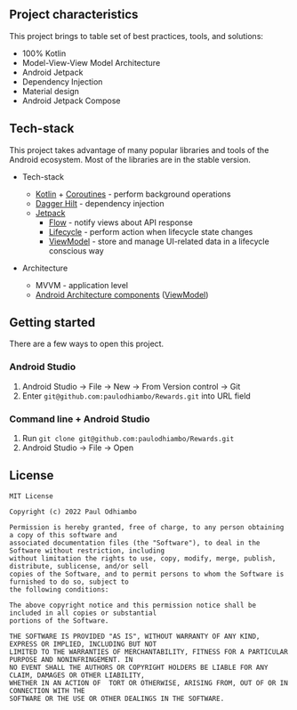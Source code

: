 ## Project characteristics

This project brings to table set of best practices, tools, and solutions:

* 100% Kotlin
* Model-View-View Model Architecture
* Android Jetpack
* Dependency Injection
* Material design
* Android Jetpack Compose


## Tech-stack

This project takes advantage of many popular libraries and tools of the Android ecosystem. Most of the libraries are in the stable version.

* Tech-stack
    * [Kotlin](https://kotlinlang.org/) + [Coroutines](https://kotlinlang.org/docs/reference/coroutines-overview.html) - perform background operations
    * [Dagger Hilt](https://dagger.dev/hilt/) - dependency injection
    * [Jetpack](https://developer.android.com/jetpack)
        * [Flow](https://developer.android.com/kotlin/flow) - notify views about API response
        * [Lifecycle](https://developer.android.com/topic/libraries/architecture/lifecycle) - perform action when lifecycle state changes
        * [ViewModel](https://developer.android.com/topic/libraries/architecture/viewmodel) - store and manage UI-related data in a lifecycle conscious way

* Architecture
    * MVVM - application level
    * [Android Architecture components](https://developer.android.com/topic/libraries/architecture) ([ViewModel](https://developer.android.com/topic/libraries/architecture/viewmodel))

## Getting started

There are a few ways to open this project.

### Android Studio

1. Android Studio -> File -> New -> From Version control -> Git
2. Enter `git@github.com:paulodhiambo/Rewards.git` into URL field

### Command line + Android Studio

1. Run `git clone git@github.com:paulodhiambo/Rewards.git`
2. Android Studio -> File -> Open

## License
 ```
 MIT License
 
 Copyright (c) 2022 Paul Odhiambo
 
 Permission is hereby granted, free of charge, to any person obtaining a copy of this software and 
 associated documentation files (the "Software"), to deal in the Software without restriction, including 
 without limitation the rights to use, copy, modify, merge, publish, distribute, sublicense, and/or sell 
 copies of the Software, and to permit persons to whom the Software is furnished to do so, subject to 
 the following conditions:
 
 The above copyright notice and this permission notice shall be included in all copies or substantial 
 portions of the Software.
 
 THE SOFTWARE IS PROVIDED "AS IS", WITHOUT WARRANTY OF ANY KIND, EXPRESS OR IMPLIED, INCLUDING BUT NOT 
 LIMITED TO THE WARRANTIES OF MERCHANTABILITY, FITNESS FOR A PARTICULAR PURPOSE AND NONINFRINGEMENT. IN 
 NO EVENT SHALL THE AUTHORS OR COPYRIGHT HOLDERS BE LIABLE FOR ANY CLAIM, DAMAGES OR OTHER LIABILITY, 
 WHETHER IN AN ACTION OF  TORT OR OTHERWISE, ARISING FROM, OUT OF OR IN CONNECTION WITH THE 
 SOFTWARE OR THE USE OR OTHER DEALINGS IN THE SOFTWARE.
 ```